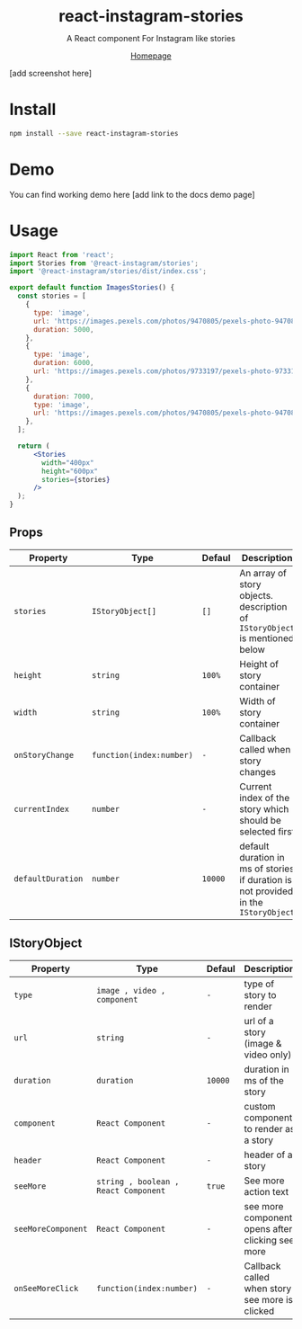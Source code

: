 <h1 style="margin: 0" align="center">react-instagram-stories</h1>
<p align="center">A React component For Instagram like stories</p>

<p align="center"><a href="">Homepage</a>

[add screenshot here]

# Install
```sh
npm install --save react-instagram-stories
```

# Demo

You can find working demo here [add link to the docs demo page]

# Usage

```jsx
import React from 'react';
import Stories from '@react-instagram/stories';
import '@react-instagram/stories/dist/index.css';

export default function ImagesStories() {
  const stories = [
    {
      type: 'image',
      url: 'https://images.pexels.com/photos/9470805/pexels-photo-9470805.jpeg?w=300',
      duration: 5000,
    },
    {
      type: 'image',
      duration: 6000,
      url: 'https://images.pexels.com/photos/9733197/pexels-photo-9733197.jpeg?w=300',
    },
    {
      duration: 7000,
      type: 'image',
      url: 'https://images.pexels.com/photos/9470805/pexels-photo-9470805.jpeg?w=300',
    },
  ];

  return (
      <Stories
        width="400px"
        height="600px"
        stories={stories}
      />
  );
}
```


## Props


| Property                 | Type                          | Defaul        | Description                                                                             |
| ------------------------ | ------------------------------| --------------| --------------------------------------------------------------------------------------- |
| `stories`                | `IStoryObject[]`              | `[]`          |  An array of story objects. description of `IStoryObject` is mentioned below            |
| `height`                 | `string`                      | `100%`        |  Height of story container                                                              |
| `width`                  | `string`                      | `100%`        |  Width of story container                                                               |
| `onStoryChange`          | `function(index:number)`      | `-`           |  Callback called when story changes                                                     |
| `currentIndex`           | `number`                      | `-`           |  Current index of the story which should be selected first                              |
| `defaultDuration`        | `number`                      |  `10000`      |  default duration in ms of stories if duration is not provided in the `IStoryObject`    |

## IStoryObject

| Property              | Type                                 | Defaul       | Description                                                 |
| --------------------- |--------------------------------------| -------------| ------------------------------------------------------------|
| `type`                | `image , video , component`          | `-`          |  type of story to render                                    |
| `url`                 | `string`                             | `-`          |  url of a story (image & video only)                        |
| `duration`            | `duration`                           | `10000`      |  duration in ms of the story                                |
| `component`           | `React Component`                    | `-`          |  custom component to render as a story                      |
| `header`              | `React Component`                    | `-`          |  header of a story                                          |
| `seeMore`             | `string , boolean , React Component` | `true`       |  See more action text                                       |
| `seeMoreComponent`    | `React Component`                    | `-`          |  see more component opens after clicking see more           |
| `onSeeMoreClick`      | `function(index:number)`             | `-`          |  Callback called when story see more is clicked                                                     |

